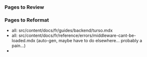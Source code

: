 ### Pages to Review


### Pages to Reformat
- all: src/content/docs/fr/guides/backend/turso.mdx
- all: src/content/docs/fr/reference/errors/middleware-cant-be-loaded.mdx (auto-gen, maybe have to do elsewhere... probably a pain...)
- 